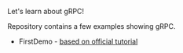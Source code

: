 Let's learn about gRPC!

Repository contains a few examples showing gRPC.

- FirstDemo - [based on official tutorial](https://docs.microsoft.com/en-us/aspnet/core/tutorials/grpc/grpc-start?view=aspnetcore-3.0&tabs=visual-studio)
